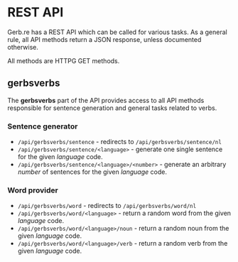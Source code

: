 # REST API

Gerb.re has a REST API which can be called for various tasks. As a general rule, all API methods return a JSON response, unless documented otherwise.

All methods are HTTPG GET methods.

## gerbsverbs

The **gerbsverbs** part of the API provides access to all API methods responsible for sentence generation and general tasks related to verbs.

### Sentence generator

* `/api/gerbsverbs/sentence` - redirects to `/api/gerbsverbs/sentence/nl`
* `/api/gerbsverbs/sentence/<language>` - generate one single sentence for the given *language* code.
* `/api/gerbsverbs/sentence/<language>/<number>` - generate an arbitrary *number* of sentences for the given *language* code.

### Word provider

* `/api/gerbsverbs/word` - redirects to `/api/gerbsverbs/word/nl`
* `/api/gerbsverbs/word/<language>` - return a random word from the given *language* code.
* `/api/gerbsverbs/word/<language>/noun` - return a random noun from the given *language* code.
* `/api/gerbsverbs/word/<language>/verb` - return a random verb from the given *language* code.